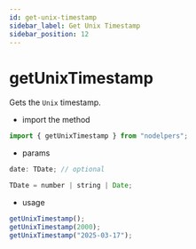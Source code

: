 ```yaml
---
id: get-unix-timestamp
sidebar_label: Get Unix Timestamp
sidebar_position: 12
---
```


# getUnixTimestamp

Gets the `Unix` timestamp.

- import the method

```js
import { getUnixTimestamp } from "nodelpers";
```

- params

```js
date: TDate; // optional

TDate = number | string | Date;
```

- usage

```js
getUnixTimestamp();
getUnixTimestamp(2000);
getUnixTimestamp("2025-03-17");
```
